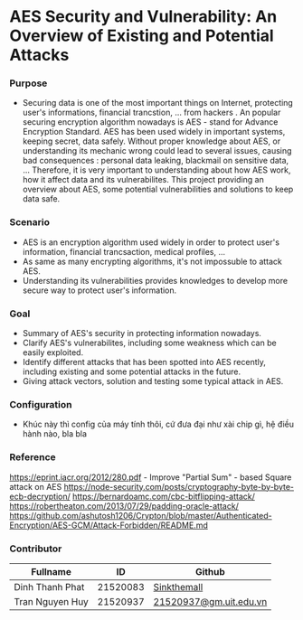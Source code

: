 # AES Security and Vulnerability: An Overview of Existing and Potential Attacks
### Purpose

- Securing data is one of the most important things on Internet, protecting user's informations, financial trancstion, ... from hackers . An popular securing encryption algorithm nowadays is AES - stand for Advance Encryption Standard. AES has been used widely in important systems, keeping secret, data safely. Without proper knowledge about AES, or understanding its mechanic wrong could lead to several issues, causing bad consequences : personal data leaking, blackmail on sensitive data, ... Therefore, it is very important to understanding about how AES work, how it affect data and its vulnerabilites. This project providing an overview about AES, some potential vulnerabilities and solutions to keep data safe.

### Scenario
- AES is an encryption algorithm used widely in order to protect user's information, financial trancsaction, medical profiles, ...
- As same as many encrypting algorithms, it's not impossuble to attack AES. 
- Understanding its vulnerabilities provides knowledges to develop more secure way to protect user's information.
### Goal
- Summary of AES's security in protecting information nowadays.
- Clarify AES's vulnerabilites, including some weakness which can be easily exploited.
- Identify different attacks that has been spotted into AES recently, including existing  and some potential attacks in the future.
- Giving attack vectors, solution and testing some typical attack in AES.

### Configuration
- Khúc này thì config của máy tính thôi, cứ đưa đại như xài chip gì, hệ điều hành nào, bla bla
### Reference

https://eprint.iacr.org/2012/280.pdf - Improve "Partial Sum" - based Square attack on AES
https://node-security.com/posts/cryptography-byte-by-byte-ecb-decryption/
https://bernardoamc.com/cbc-bitflipping-attack/
https://robertheaton.com/2013/07/29/padding-oracle-attack/
https://github.com/ashutosh1206/Crypton/blob/master/Authenticated-Encryption/AES-GCM/Attack-Forbidden/README.md

### Contributor

| Fullname | ID | Github |
| --- | --- | --- |
| Dinh Thanh Phat | 21520083 | [Sinkthemall](https://github.com/sinkthemall) |
| Tran Nguyen Huy | 21520937 | 21520937@gm.uit.edu.vn |
